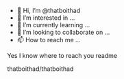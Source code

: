 - 👋 Hi, I’m @thatboithad
- 👀 I’m interested in ...
- 🌱 I’m currently learning ...
- 💞️ I’m looking to collaborate on ...
- 📫 How to reach me ...

<!---
thatboithad/thatboithad is a ✨ special ✨ repository because its `README.md` (this file) appears on your GitHub profile.
You can click the Preview link to take a look at your changes.
--->Yes I know where to reach you readme
thatboithad/thatboithad

   
